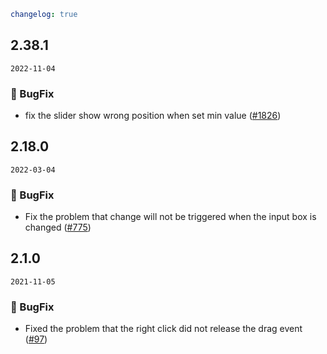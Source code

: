 ```yaml
changelog: true
```

## 2.38.1

`2022-11-04`

### 🐛 BugFix

- fix the slider show wrong position when set min value ([#1826](https://github.com/arco-design/arco-design-vue/pull/1826))


## 2.18.0

`2022-03-04`

### 🐛 BugFix

- Fix the problem that change will not be triggered when the input box is changed ([#775](https://github.com/arco-design/arco-design-vue/pull/775))


## 2.1.0

`2021-11-05`

### 🐛 BugFix

- Fixed the problem that the right click did not release the drag event ([#97](https://github.com/arco-design/arco-design-vue/pull/97))

